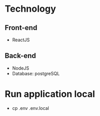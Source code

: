 # Technology

## Front-end

- ReactJS

## Back-end

- NodeJS
- Database: postgreSQL

# Run application local

- cp .env .env.local
